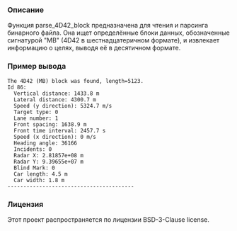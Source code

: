 ### Описание

Функция parse_4D42_block предназначена для чтения и парсинга бинарного файла. 
Она ищет определённые блоки данных, обозначенные сигнатурой "MB" (4D42 в шестнадцатеричном формате), и извлекает информацию о целях, выводя её в десятичном формате.

### Пример вывода

```
The 4D42 (MB) block was found, length=5123.
Id 86:
  Vertical distance: 1433.8 m
  Lateral distance: 4300.7 m
  Speed (y direction): 5324.7 m/s
  Target type: 0
  Lane number: 1
  Front spacing: 1638.9 m
  Front time interval: 2457.7 s
  Speed (x direction): 0 m/s
  Heading angle: 36166
  Incidents: 0
  Radar X: 2.81857e+08 m
  Radar Y: 9.39655e+07 m
  Blind Mark: 0
  Car length: 4.5 m
  Car width: 1.8 m
----------------------------------------
```

### Лицензия

Этот проект распространяется по лицензии BSD-3-Clause license.
